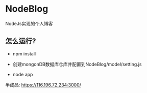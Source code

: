 # NodeBlog
NodeJs实现的个人博客

## 怎么运行?

- npm install

- 创建mongonDB数据库仓库并配置到NodeBlog/model/setting.js

- node app


半成品: https://116.196.72.234:3000/
